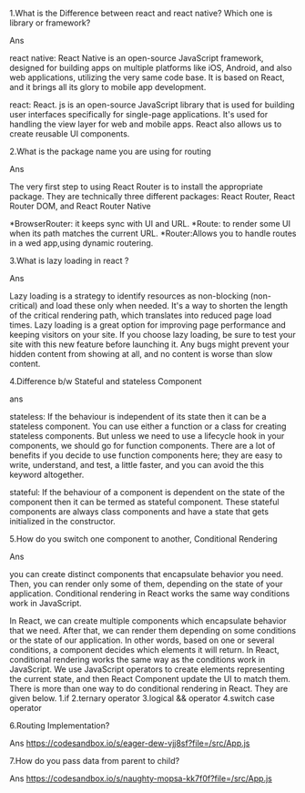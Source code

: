 1.What is the Difference between react and react native? Which one is library or framework?

Ans


react native: React Native is an open-source JavaScript framework, designed for building apps on multiple platforms like iOS, Android, and also web applications, utilizing the very same code base. It is based on React, and it brings all its glory to mobile app development.



react: React. js is an open-source JavaScript library that is used for building user interfaces specifically for single-page applications. It's used for handling the view layer for web and mobile apps. React also allows us to create reusable UI components.

2.What is the package name you are using for routing

Ans

The very first step to using React Router is to install the appropriate package. They are technically three different packages: React Router, React Router DOM, and React Router Native

*BrowserRouter: it keeps sync with UI and URL. *Route: to render some UI when its path matches the current URL. *Router:Allows you to handle routes in a wed app,using dynamic routering.

3.What is lazy loading in react ?

Ans

Lazy loading is a strategy to identify resources as non-blocking (non-critical) and load these only when needed. It's a way to shorten the length of the critical rendering path, which translates into reduced page load times. Lazy loading is a great option for improving page performance and keeping visitors on your site. If you choose lazy loading, be sure to test your site with this new feature before launching it. Any bugs might prevent your hidden content from showing at all, and no content is worse than slow content.

4.Difference b/w Stateful and stateless Component

ans


stateless: If the behaviour is independent of its state then it can be a stateless component. You can use either a function or a class for creating stateless components. But unless we need to use a lifecycle hook in your components, we should go for function components. There are a lot of benefits if you decide to use function components here; they are easy to write, understand, and test, a little faster, and you can avoid the this keyword altogether.



stateful: If the behaviour of a component is dependent on the state of the component then it can be termed as stateful component. These stateful components are always class components and have a state that gets initialized in the constructor.

5.How do you switch one component to another, Conditional Rendering

Ans

you can create distinct components that encapsulate behavior you need. Then, you can render only some of them, depending on the state of your application. Conditional rendering in React works the same way conditions work in JavaScript.

In React, we can create multiple components which encapsulate behavior that we need. After that, we can render them depending on some conditions or the state of our application. In other words, based on one or several conditions, a component decides which elements it will return. In React, conditional rendering works the same way as the conditions work in JavaScript. We use JavaScript operators to create elements representing the current state, and then React Component update the UI to match them. There is more than one way to do conditional rendering in React. They are given below. 1.if 2.ternary operator 3.logical && operator 4.switch case operator


6.Routing Implementation?


Ans  https://codesandbox.io/s/eager-dew-vjj8sf?file=/src/App.js



7.How do you pass data from parent to child?

Ans  https://codesandbox.io/s/naughty-mopsa-kk7f0f?file=/src/App.js

